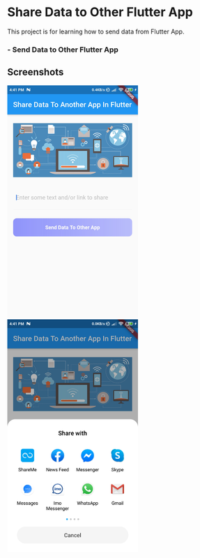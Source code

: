 # Share Data to Other Flutter App 

This project is for learning how to send data from Flutter App.

### - Send Data to Other Flutter App 
 
## Screenshots
<img src="screenshots/one.jpg" width="300"> &nbsp;&nbsp;&nbsp;&nbsp;&nbsp;&nbsp;&nbsp;&nbsp;&nbsp;&nbsp; <img src="screenshots/two.jpg" width="300">
